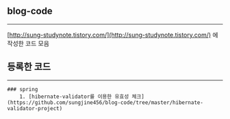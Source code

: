## blog-code
----
[http://sung-studynote.tistory.com/](http://sung-studynote.tistory.com/) 에 작성한 코드 모음

## 등록한 코드
----

```
### spring
	1. [hibernate-validator를 이용한 유효성 체크](https://github.com/sungjine456/blog-code/tree/master/hibernate-validator-project)
```